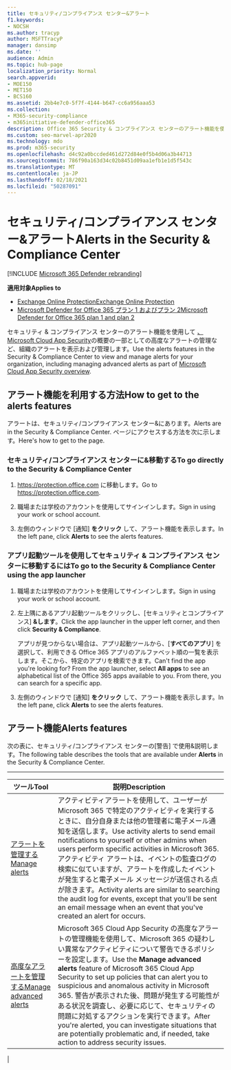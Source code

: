 ```yaml
---
title: セキュリティ/コンプライアンス センター&アラート
f1.keywords:
- NOCSH
ms.author: tracyp
author: MSFTTracyP
manager: dansimp
ms.date: ''
audience: Admin
ms.topic: hub-page
localization_priority: Normal
search.appverid:
- MOE150
- MET150
- BCS160
ms.assetid: 2bb4e7c0-5f7f-4144-b647-cc6a956aaa53
ms.collection:
- M365-security-compliance
- m365initiative-defender-office365
description: Office 365 Security & コンプライアンス センターのアラート機能を使用して、高度なアラートの管理など、アラートを表示および管理する方法について学習します。
ms.custom: seo-marvel-apr2020
ms.technology: mdo
ms.prod: m365-security
ms.openlocfilehash: d4c92a0bccded461d272d84e0f5b4d06a3b44713
ms.sourcegitcommit: 786f90a163d34c02b8451d09aa1efb1e1d5f543c
ms.translationtype: MT
ms.contentlocale: ja-JP
ms.lasthandoff: 02/18/2021
ms.locfileid: "50287091"
---
```

# <a name="alerts-in-the-security--compliance-center"></a><span data-ttu-id="6d8f1-103">セキュリティ/コンプライアンス センター&アラート</span><span class="sxs-lookup"><span data-stu-id="6d8f1-103">Alerts in the Security & Compliance Center</span></span>

[!INCLUDE [Microsoft 365 Defender rebranding](../includes/microsoft-defender-for-office.md)]

<span data-ttu-id="6d8f1-104">**適用対象**</span><span class="sxs-lookup"><span data-stu-id="6d8f1-104">**Applies to**</span></span>
- [<span data-ttu-id="6d8f1-105">Exchange Online Protection</span><span class="sxs-lookup"><span data-stu-id="6d8f1-105">Exchange Online Protection</span></span>](exchange-online-protection-overview.md)
- [<span data-ttu-id="6d8f1-106">Microsoft Defender for Office 365 プラン 1 およびプラン 2</span><span class="sxs-lookup"><span data-stu-id="6d8f1-106">Microsoft Defender for Office 365 plan 1 and plan 2</span></span>](office-365-atp.md)

<span data-ttu-id="6d8f1-107">セキュリティ & コンプライアンス センターのアラート機能を使用して [、Microsoft Cloud App Security](https://docs.microsoft.com/cloud-app-security/what-is-cloud-app-security)の概要の一部としての高度なアラートの管理など、組織のアラートを表示および管理します。</span><span class="sxs-lookup"><span data-stu-id="6d8f1-107">Use the alerts features in the Security & Compliance Center to view and manage alerts for your organization, including managing advanced alerts as part of [Microsoft Cloud App Security overview](https://docs.microsoft.com/cloud-app-security/what-is-cloud-app-security).</span></span>

## <a name="how-to-get-to-the-alerts-features"></a><span data-ttu-id="6d8f1-108">アラート機能を利用する方法</span><span class="sxs-lookup"><span data-stu-id="6d8f1-108">How to get to the alerts features</span></span>

<span data-ttu-id="6d8f1-109">アラートは、セキュリティ/コンプライアンス センター&にあります。</span><span class="sxs-lookup"><span data-stu-id="6d8f1-109">Alerts are in the Security & Compliance Center.</span></span> <span data-ttu-id="6d8f1-110">ページにアクセスする方法を次に示します。</span><span class="sxs-lookup"><span data-stu-id="6d8f1-110">Here's how to get to the page.</span></span>

### <a name="to-go-directly-to-the-security--compliance-center"></a><span data-ttu-id="6d8f1-111">セキュリティ/コンプライアンス センターに&移動する</span><span class="sxs-lookup"><span data-stu-id="6d8f1-111">To go directly to the Security & Compliance Center</span></span>

1. <span data-ttu-id="6d8f1-112"><https://protection.office.com> に移動します。</span><span class="sxs-lookup"><span data-stu-id="6d8f1-112">Go to <https://protection.office.com>.</span></span>

2. <span data-ttu-id="6d8f1-113">職場または学校のアカウントを使用してサインインします。</span><span class="sxs-lookup"><span data-stu-id="6d8f1-113">Sign in using your work or school account.</span></span>

3. <span data-ttu-id="6d8f1-114">左側のウィンドウで [通知] **をクリック** して、アラート機能を表示します。</span><span class="sxs-lookup"><span data-stu-id="6d8f1-114">In the left pane, click **Alerts** to see the alerts features.</span></span>

### <a name="to-go-to-the-security--compliance-center-using-the-app-launcher"></a><span data-ttu-id="6d8f1-115">アプリ起動ツールを使用してセキュリティ & コンプライアンス センターに移動するには</span><span class="sxs-lookup"><span data-stu-id="6d8f1-115">To go to the Security & Compliance Center using the app launcher</span></span>

1. <span data-ttu-id="6d8f1-116">職場または学校のアカウントを使用してサインインします。</span><span class="sxs-lookup"><span data-stu-id="6d8f1-116">Sign in using your work or school account.</span></span>

2. <span data-ttu-id="6d8f1-117">左上隅にあるアプリ起動ツールをクリックし、[セキュリティとコンプライアンス] **&します**。</span><span class="sxs-lookup"><span data-stu-id="6d8f1-117">Click the app launcher in the upper left corner, and then click **Security & Compliance**.</span></span>

   <span data-ttu-id="6d8f1-p102">アプリが見つからない場合は、アプリ起動ツールから、[**すべてのアプリ**] を選択して、利用できる Office 365 アプリのアルファベット順の一覧を表示します。そこから、特定のアプリを検索できます。</span><span class="sxs-lookup"><span data-stu-id="6d8f1-p102">Can't find the app you're looking for? From the app launcher, select **All apps** to see an alphabetical list of the Office 365 apps available to you. From there, you can search for a specific app.</span></span>

3. <span data-ttu-id="6d8f1-121">左側のウィンドウで [通知] **をクリック** して、アラート機能を表示します。</span><span class="sxs-lookup"><span data-stu-id="6d8f1-121">In the left pane, click **Alerts** to see the alerts features.</span></span>

## <a name="alerts-features"></a><span data-ttu-id="6d8f1-122">アラート機能</span><span class="sxs-lookup"><span data-stu-id="6d8f1-122">Alerts features</span></span>

<span data-ttu-id="6d8f1-123">次の表に、セキュリティ/コンプライアンス センターの[警告] で使用&説明します。</span><span class="sxs-lookup"><span data-stu-id="6d8f1-123">The following table describes the tools that are available under **Alerts** in the Security & Compliance Center.</span></span>

****

|<span data-ttu-id="6d8f1-124">ツール</span><span class="sxs-lookup"><span data-stu-id="6d8f1-124">Tool</span></span>|<span data-ttu-id="6d8f1-125">説明</span><span class="sxs-lookup"><span data-stu-id="6d8f1-125">Description</span></span>|
|---|---|
|[<span data-ttu-id="6d8f1-126">アラートを管理する</span><span class="sxs-lookup"><span data-stu-id="6d8f1-126">Manage alerts</span></span>](../../compliance/create-activity-alerts.md)|<span data-ttu-id="6d8f1-127">アクティビティアラートを使用して、ユーザーが Microsoft 365 で特定のアクティビティを実行するときに、自分自身または他の管理者に電子メール通知を送信します。</span><span class="sxs-lookup"><span data-stu-id="6d8f1-127">Use activity alerts to send email notifications to yourself or other admins when users perform specific activities in Microsoft 365.</span></span> <span data-ttu-id="6d8f1-128">アクティビティ アラートは、イベントの監査ログの検索に似ていますが、アラートを作成したイベントが発生すると電子メール メッセージが送信される点が除きます。</span><span class="sxs-lookup"><span data-stu-id="6d8f1-128">Activity alerts are similar to searching the audit log for events, except that you'll be sent an email message when an event that you've created an alert for occurs.</span></span>|
|[<span data-ttu-id="6d8f1-129">高度なアラートを管理する</span><span class="sxs-lookup"><span data-stu-id="6d8f1-129">Manage advanced alerts</span></span>](https://docs.microsoft.com/cloud-app-security/what-is-cloud-app-security)|<span data-ttu-id="6d8f1-130">Microsoft  365 Cloud App Security の高度なアラートの管理機能を使用して、Microsoft 365 の疑わしい異常なアクティビティについて警告できるポリシーを設定します。</span><span class="sxs-lookup"><span data-stu-id="6d8f1-130">Use the **Manage advanced alerts** feature of Microsoft 365 Cloud App Security to set up policies that can alert you to suspicious and anomalous activity in Microsoft 365.</span></span> <span data-ttu-id="6d8f1-131">警告が表示された後、問題が発生する可能性がある状況を調査し、必要に応じて、セキュリティの問題に対処するアクションを実行できます。</span><span class="sxs-lookup"><span data-stu-id="6d8f1-131">After you're alerted, you can investigate situations that are potentially problematic and, if needed, take action to address security issues.</span></span>|
|
